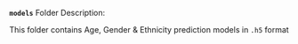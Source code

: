 **`models`** Folder Description:

This folder contains Age, Gender & Ethnicity prediction models in `.h5` format
